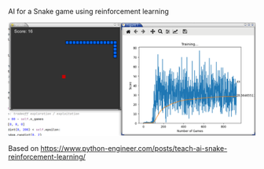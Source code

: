 AI for a Snake game using reinforcement learning

![ResultScreenshot](SnakeAIReinforcement4.png)

Based on https://www.python-engineer.com/posts/teach-ai-snake-reinforcement-learning/
